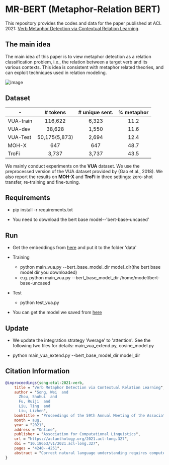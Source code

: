 # MR-BERT (Metaphor-Relation BERT)

This repository provides the codes and data for the paper published at ACL 2021: [Verb Metaphor Detection via Contextual Relation Learning](https://aclanthology.org/2021.acl-long.327/).

## The main idea
The main idea of this paper is to view metaphor detection as a relation classification problem, i.e., the relation between a target verb and its various contexts.
This idea is consistent with metaphor related theories, and can exploit techniques used in relation modeling.

![image](https://user-images.githubusercontent.com/42745094/135189978-330434e7-3e8b-46a5-8c7a-888ef1078fe5.png)

## Dataset 

|- | # tokens | # unique sent. | % metaphor|
|- | :-: | :-: | :-: |
|VUA-train | 116,622 | 6,323 | 11.2 | 
|VUA-dev | 38,628| 1,550 | 11.6 |
|VUA-Test | 50,175(5,873) | 2,694 | 12.4 |
|MOH-X | 647 | 647 | 48.7 | 
|TroFi | 3,737 | 3,737 | 43.5 |

We mainly conduct experiments on the **VUA** dataset. We use the preprocessed version of the VUA dataset provided by (Gao et al., 2018).
We also report the results on **MOH-X** and **TroFi** in three settings: zero-shot transfer, re-training and fine-tuning.

## Requirements
* pip install -r requirements.txt

* You need to download the bert base model--'bert-base-uncased'

## Run

* Get the embeddings from [here](https://drive.google.com/drive/folders/13_MRmZryGhCf8ngBs57oCMH9KD83ZImu?usp=sharing) and put it to the folder 'data'

* Training 
   * python main_vua.py --bert_base_model_dir model_dir(the bert base model dir you downloaded)
   * e.g. python main_vua.py --bert_base_model_dir /home/model/bert-base-uncased
    
* Test
   * python test_vua.py
    
* You can get the model we saved from [here](https://drive.google.com/drive/folders/1iWrftTDH2If6UO9M-hmc13EwYP1FVfSJ?usp=sharing)

## Update

* We update the integration strategy 'Average' to 'attention'. See the following two files for details:
main_vua_extend.py, cosine_model.py

* python main_vua_extend.py --bert_base_model_dir model_dir

## Citation Information

```bibtex
@inproceedings{song-etal-2021-verb,
    title = "Verb Metaphor Detection via Contextual Relation Learning",
    author = "Song, Wei  and
      Zhou, Shuhui  and
      Fu, Ruiji  and
      Liu, Ting  and
      Liu, Lizhen",
    booktitle = "Proceedings of the 59th Annual Meeting of the Association for Computational Linguistics and the 11th International Joint Conference on Natural Language Processing (Volume 1: Long Papers)",
    month = aug,
    year = "2021",
    address = "Online",
    publisher = "Association for Computational Linguistics",
    url = "https://aclanthology.org/2021.acl-long.327",
    doi = "10.18653/v1/2021.acl-long.327",
    pages = "4240--4251",
    abstract = "Correct natural language understanding requires computers to distinguish the literal and metaphorical senses of a word. Recent neu- ral models achieve progress on verb metaphor detection by viewing it as sequence labeling. In this paper, we argue that it is appropriate to view this task as relation classification between a verb and its various contexts. We propose the Metaphor-relation BERT (Mr-BERT) model, which explicitly models the relation between a verb and its grammatical, sentential and semantic contexts. We evaluate our method on the VUA, MOH-X and TroFi datasets. Our method gets competitive results compared with state-of-the-art approaches.",
}
```
